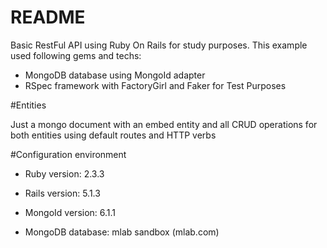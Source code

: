 # README

Basic RestFul API using Ruby On Rails for study purposes. This example used following gems and techs:

- MongoDB database using MongoId adapter
- RSpec framework with FactoryGirl and Faker for Test Purposes

#Entities

Just a mongo document with an embed entity and all CRUD operations for both entities using default routes and HTTP verbs 

#Configuration environment

* Ruby version: 2.3.3

* Rails version: 5.1.3

* MongoId version: 6.1.1

* MongoDB database: mlab sandbox (mlab.com)
